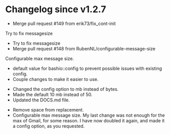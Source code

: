# Changelog since v1.2.7
- Merge pull request #149 from erik73/fix_cont-init

Try to fix messagesize 
- Try to fix messagesize 
- Merge pull request #148 from RubenNL/configurable-message-size

Configurable max message size. 
- default value for bashio::config to prevent possible issues with existing config. 
- Couple changes to make it easier to use.

* Changed the config option to mb instead of bytes.
* Made the default 10 mb instead of 50.
* Updated the DOCS.md file. 
- Remove space from replacement. 
- Configurable max message size.
My last change was not enough for the max of Gmail, for some reason. I have now doubled it again, and made it a config option, as you requested. 
